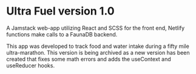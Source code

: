 # Ultra Fuel version 1.0

A Jamstack web-app utilizing React and SCSS for the front end, Netlify functions make calls to a FaunaDB backend.

This app was developed to track food and water intake during a fifty mile ultra-marathon.  This version is being archived as a new version has been created that fixes some math errors and adds the useContext and useReducer hooks.
